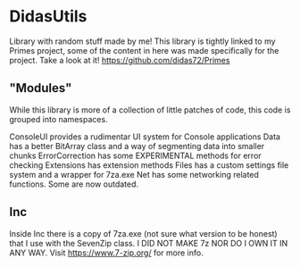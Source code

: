 # DidasUtils
Library with random stuff made by me!
This library is tightly linked to my Primes project, some of the content in here was made specifically for the project. Take a look at it! https://github.com/didas72/Primes

## "Modules"
While this library is more of a collection of little patches of code, this code is grouped into namespaces.

ConsoleUI provides a rudimentar UI system for Console applications
Data has a better BitArray class and a way of segmenting data into smaller chunks
ErrorCorrection has some EXPERIMENTAL methods for error checking
Extensions has extension methods
Files has a custom settings file system and a wrapper for 7za.exe
Net has some networking related functions. Some are now outdated.

## Inc
Inside Inc there is a copy of 7za.exe (not sure what version to be honest) that I use with the SevenZip class. I DID NOT MAKE 7z NOR DO I OWN IT IN ANY WAY. Visit https://www.7-zip.org/ for more info.
